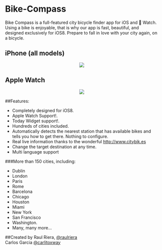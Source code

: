 # Bike-Compass

Bike Compass is a full-featured city bicycle finder app for iOS and  Watch. Using a bike is enjoyable, that is why our app is fast, beautiful, and designed exclusively for iOS8. Prepare to fall in love with your city again, on a bicycle.

## iPhone (all models)
<p align="center">
	<img src="https://raw.githubusercontent.com/raulriera/Bike-Compass/master/Screenshots/Screenshot.jpg" />
</p>


## Apple Watch
<p align="center">
<img src="https://raw.githubusercontent.com/raulriera/Bike-Compass/master/Screenshots/WatchApp.jpg" />
</p>

##Features:

- Completely designed for iOS8.
- Apple Watch Support!.
- Today Widget support!.
- Hundreds of cities included.
- Automatically detects the nearest station that has available bikes and tells you how to get there. Nothing to configure.
- Real live information thanks to the wonderful http://www.citybik.es
- Change the target destination at any time.
- Multi language support

###More than 150 cities, including:

- Dublin
- London
- Paris
- Rome
- Barcelona
- Chicago
- Houston
- Miami
- New York
- San Francisco
- Washington.
- Many, many more...

##Created by
Raul Riera, [@raulriera](http://twitter.com/raulriera)  
Carlos Garcia [@carlitoxway](http://twitter.com/carlitoxway)
